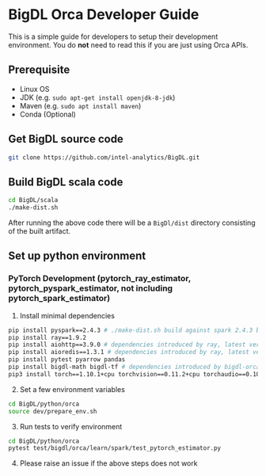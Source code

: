 # BigDL Orca Developer Guide

This is a simple guide for developers to setup their development environment. You do **not** need to read this if you are just using Orca APIs.

## Prerequisite

- Linux OS
- JDK (e.g. `sudo apt-get install openjdk-8-jdk`)
- Maven (e.g. `sudo apt install maven`)
- Conda (Optional)


## Get BigDL source code

```bash
git clone https://github.com/intel-analytics/BigDL.git
```

## Build BigDL scala code

```bash
cd BigDL/scala
./make-dist.sh
```

After running the above code there will be a `BigDl/dist` directory consisting of the built artifact.

## Set up python environment

### PyTorch Development (pytorch_ray_estimator, pytorch_pyspark_estimator, not including pytorch_spark_estimator)

1. Install minimal dependencies

```bash
pip install pyspark==2.4.3 # ./make-dist.sh build against spark 2.4.3 by default
pip install ray==1.9.2
pip install aiohttp==3.9.0 # dependencies introduced by ray, latest version has api changes
pip install aioredis==1.3.1 # dependencies introduced by ray, latest version has api changes
pip install pytest pyarrow pandas
pip install bigdl-math bigdl-tf # dependencies introduced by bigdl-orca
pip3 install torch==1.10.1+cpu torchvision==0.11.2+cpu torchaudio==0.10.1+cpu -f https://download.pytorch.org/whl/cpu/torch_stable.html
```

2. Set a few environment variables

```bash
cd BigDL/python/orca
source dev/prepare_env.sh
```

3. Run tests to verify environment

```bash
cd BigDL/python/orca
pytest test/bigdl/orca/learn/spark/test_pytorch_estimator.py
```

4. Please raise an issue if the above steps does not work
